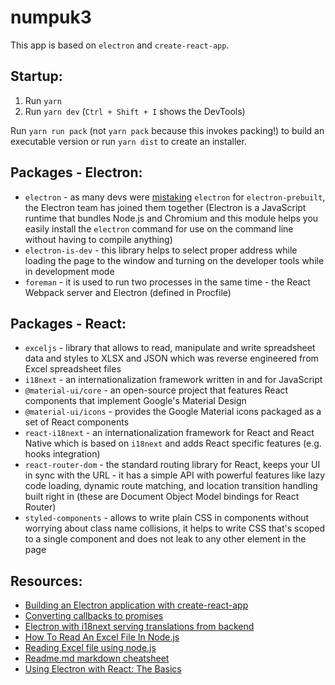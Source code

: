 # numpuk3

This app is based on `electron` and `create-react-app`.

## Startup:

1. Run `yarn`
2. Run `yarn dev` (`Ctrl + Shift + I` shows the DevTools)

Run `yarn run pack` (not `yarn pack` because this invokes packing!) to build an executable version or run `yarn dist` to create an installer.

## Packages - Electron:

- `electron` - as many devs were [mistaking](https://www.electronjs.org/blog/npm-install-electron "Electron blog") `electron` for `electron-prebuilt`, the Electron team has joined them together (Electron is a JavaScript runtime that bundles Node.js and Chromium and this module helps you easily install the `electron` command for use on the command line without having to compile anything)
- `electron-is-dev` - this library helps to select proper address while loading the page to the window and turning on the developer tools while in development mode
- `foreman` - it is used to run two processes in the same time - the React Webpack server and Electron (defined in Procfile)

## Packages - React:

- `exceljs` - library that allows to read, manipulate and write spreadsheet data and styles to XLSX and JSON which was reverse engineered from Excel spreadsheet files
- `i18next` - an internationalization framework written in and for JavaScript
- `@material-ui/core` - an open-source project that features React components that implement Google's Material Design
- `@material-ui/icons` - provides the Google Material icons packaged as a set of React components
- `react-i18next` - an internationalization framework for React and React Native which is based on `i18next` and adds React specific features (e.g. hooks integration)
- `react-router-dom` - the standard routing library for React, keeps your UI in sync with the URL - it has a simple API with powerful features like lazy code loading, dynamic route matching, and location transition handling built right in (these are Document Object Model bindings for React Router)
- `styled-components` - allows to write plain CSS in components without worrying about class name collisions, it helps to write CSS that's scoped to a single component and does not leak to any other element in the page

## Resources:

- [Building an Electron application with create-react-app](https://www.freecodecamp.org/news/building-an-electron-application-with-create-react-app-97945861647c/)
- [Converting callbacks to promises](https://zellwk.com/blog/converting-callbacks-to-promises/)
- [Electron with i18next serving translations from backend](https://github.com/reZach/i18next-electron-fs-backend)
- [How To Read An Excel File In Node.js](https://medium.com/javascript-in-plain-english/how-to-read-an-excel-file-in-node-js-6e669e9a3ce1)
- [Reading Excel file using node.js](https://stackoverflow.com/questions/28860728/reading-excel-file-using-node-js "Stack Overflow answer")
- [Readme.md markdown cheatsheet](https://github.com/tchapi/markdown-cheatsheet/blob/master/README.md)
- [Using Electron with React: The Basics](https://medium.com/@brockhoff/using-electron-with-react-the-basics-e93f9761f86f)
